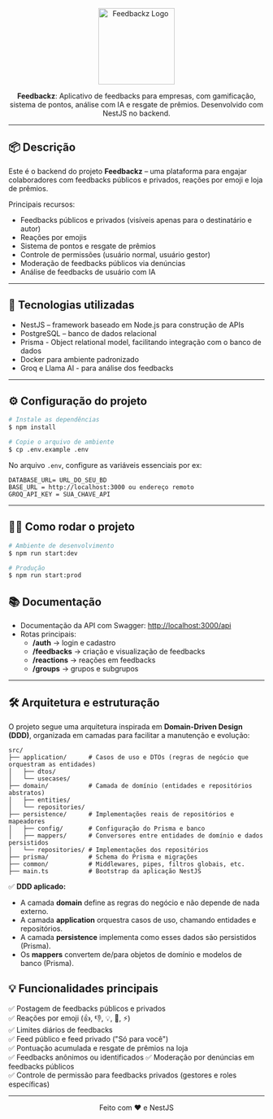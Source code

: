 
<p align="center">
  <img src="https://github.com/user-attachments/assets/081dd9a3-6e8b-4c88-b7b1-9551a2c26fea" width="150" alt="Feedbackz Logo" />
</p>

<p align="center">
  <b>Feedbackz</b>: Aplicativo de feedbacks para empresas, com gamificação, sistema de pontos, análise com IA e resgate de prêmios. 
    Desenvolvido com NestJS no backend.
</p>

---

## 📦 Descrição

Este é o backend do projeto **Feedbackz** – uma plataforma para engajar colaboradores com feedbacks públicos e privados, reações por emoji e loja de prêmios.

Principais recursos:
- Feedbacks públicos e privados (visíveis apenas para o destinatário e autor)
- Reações por emojis
- Sistema de pontos e resgate de prêmios
- Controle de permissões (usuário normal, usuário gestor)
- Moderação de feedbacks públicos via denúncias
- Análise de feedbacks de usuário com IA

---

## 🚀 Tecnologias utilizadas

- NestJS – framework baseado em Node.js para construção de APIs
- PostgreSQL – banco de dados relacional
- Prisma - Object relational model, facilitando integração com o banco de dados
- Docker para ambiente padronizado
- Groq e Llama AI - para análise dos feedbacks

---

## ⚙️ Configuração do projeto

```bash
# Instale as dependências
$ npm install

# Copie o arquivo de ambiente
$ cp .env.example .env
```

No arquivo `.env`, configure as variáveis essenciais por ex:

```env
DATABASE_URL= URL_DO_SEU_BD
BASE_URL = http://localhost:3000 ou endereço remoto
GROQ_API_KEY = SUA_CHAVE_API
```

---

## 🏃‍♂️ Como rodar o projeto

```bash
# Ambiente de desenvolvimento
$ npm run start:dev

# Produção
$ npm run start:prod
```

## 📚 Documentação

- Documentação da API com Swagger: [http://localhost:3000/api](http://localhost:3000/api)
- Rotas principais:
  - **/auth** → login e cadastro
  - **/feedbacks** → criação e visualização de feedbacks
  - **/reactions** → reações em feedbacks
  - **/groups** → grupos e subgrupos

---

## 🛠️ Arquitetura e estruturação

O projeto segue uma arquitetura inspirada em **Domain-Driven Design (DDD)**, organizada em camadas para facilitar a manutenção e evolução:

```
src/
├── application/      # Casos de uso e DTOs (regras de negócio que orquestram as entidades)
│   ├── dtos/
│   └── usecases/
├── domain/           # Camada de domínio (entidades e repositórios abstratos)
│   ├── entities/
│   └── repositories/
├── persistence/      # Implementações reais de repositórios e mapeadores
│   ├── config/       # Configuração do Prisma e banco
│   ├── mappers/      # Conversores entre entidades de domínio e dados persistidos
│   └── repositories/ # Implementações dos repositórios
├── prisma/           # Schema do Prisma e migrações
├── common/           # Middlewares, pipes, filtros globais, etc.
├── main.ts           # Bootstrap da aplicação NestJS
```

✅ **DDD aplicado:**  
- A camada **domain** define as regras do negócio e não depende de nada externo.  
- A camada **application** orquestra casos de uso, chamando entidades e repositórios.  
- A camada **persistence** implementa como esses dados são persistidos (Prisma).  
- Os **mappers** convertem de/para objetos de domínio e modelos de banco (Prisma).

## 💡 Funcionalidades principais

✅ Postagem de feedbacks públicos e privados  
✅ Reações por emoji (👍, 👎, 💡, 🙁, ⚡)  
✅ Limites diários de feedbacks  
✅ Feed público e feed privado ("Só para você")  
✅ Pontuação acumulada e resgate de prêmios na loja  
✅ Feedbacks anônimos ou identificados
✅ Moderação por denúncias em feedbacks públicos  
✅ Controle de permissão para feedbacks privados (gestores e roles específicas)

---

<p align="center">
  Feito com ❤️ e NestJS
</p>
